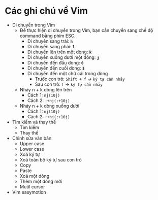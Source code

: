 # Các ghi chú về Vim

- Di chuyển trong Vim
  - Để thực hiện di chuyển trong Vim, bạn cần chuyển sang chế độ command bằng phím ESC.
    - Di chuyển sang trái: **`h`**
    - Di chuyển sang phải: **`l`**
    - Di chuyển lên trên một dòng: **`k`**
    - Di chuyển xuống dưới một dòng: **`j`**
    - Di chuyển đến đầu dòng: **`0`**
    - Di chuyển đến cuối dòng: **`$`**
    - Di chuyển đến một chữ cái trong dòng
      - Trước con trỏ: `Shift + f` -> `ký tự cần nhảy`
      - Sau con trỏ: `f` -> `ký tự cần nhảy`
  - Nhảy n + k dòng lên trên
    - Cách 1: `nj(10j)`
    - Cách 2: `:+nj(:+10j)`
  - Nhảy n + k dòng xuống dưới
    - Cách 1: `nj(10j)`
    - Cách 2: `:+nj(:+10j)` 
- Tìm kiếm và thay thế
  - Tìm kiếm
  - Thay thế
- Chỉnh sửa văn bản
  - Upper case
  - Lower case
  - Xoá ký tự
  - Xoá toàn bộ ký tự sau con trỏ
  - Copy
  - Paste
  - Xoá một dòng
  - Thêm một dòng mới
  - Mutil cursor
- Vim easymotion
